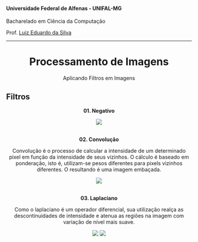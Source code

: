 #### Universidade Federal de Alfenas - UNIFAL-MG
Bacharelado em Ciência da Computação

Prof. [Luiz Eduardo da Silva](https://github.com/luizedsilva)

<hr>
<div align="center">
<h1>Processamento de Imagens</h1>
    <p>Aplicando Filtros em Imagens</p>
</div>

## Filtros
<div align="center">
    <p><b>01. Negativo</b><p>
    <img src="https://user-images.githubusercontent.com/89847080/233499304-d34fefc2-46b2-44d8-9020-f1cfa6e8b5d5.png">
    <br><br>
    <p><b>02. Convolução </b><p>
    <p>Convolução é o processo de calcular a intensidade de um determinado pixel em função da intensidade de seus vizinhos. O cálculo
é baseado em ponderação, isto é, utilizam-se pesos diferentes para pixels vizinhos diferentes. O resultando é uma imagem embaçada.</p>
    <img src="https://user-images.githubusercontent.com/89847080/233499616-3f206cd6-1831-49d6-9fe1-94ca507e4129.png">
    <br><br>
    <p><b>03. Laplaciano </b></p>
    <p>Como o laplaciano é um operador diferencial, sua utilização realça as descontinuidades de intensidade e atenua as regiões na imagem com variação de nível mais suave.</p>
    <img src="https://user-images.githubusercontent.com/89847080/233500894-167f616e-d7ee-4fbd-b001-8db896c92c0b.png">
    <img src="https://user-images.githubusercontent.com/89847080/233501160-008dc6e3-0678-4bfe-b2c7-93675c6bd22e.png">

</div>

